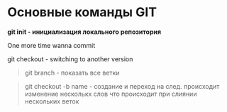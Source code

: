 # Основные команды GIT
**git init - инициализация локального репозитория**

One more time wanna commit

git checkout - switching to another version

>git branch - показать все ветки

> git checkout -b name - создание и переход на след. происходит изменение несколькх слов что происходит при слиянии нескольких веток


